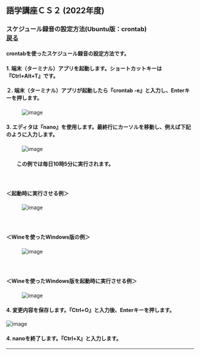 ## 語学講座ＣＳ２ (2022年度) 
### スケジュール録音の設定方法(Ubuntu版：crontab)　　　　　　　　　    [戻る](https://csreviser.github.io/CaptureStream2/) 
#### 
#### crontabを使ったスケジュール録音の設定方法です。
#### 
#### 1. 端末（ターミナル）アプリを起動します。ショートカットキーは『Ctrl+Alt+T』です。
#### ２. 端末（ターミナル）アプリが起動したら『crontab -e』と入力し、Enterキーを押します。
　　　![image](https://user-images.githubusercontent.com/46049273/210122453-56e2a086-2bc7-4a40-92a4-1f6cbfa023f0.png)
#### 3. エディタは『nano』を使用します。最終行にカーソルを移動し、例えば下記のように入力します。
　　　![image](https://user-images.githubusercontent.com/46049273/210123561-cc898d06-60aa-4122-ac9b-1df1b8d3f78b.png)
#### 　　この例では毎日10時5分に実行されます。   　　
#### 　　　　
#### ＜起動時に実行させる例＞   
　　　![image](https://user-images.githubusercontent.com/46049273/210123642-a3dc7da6-30aa-4c16-a432-a91f7b48e290.png)
#### 　　　　
#### ＜Wineを使ったWindows版の例＞   
　　　![image](https://user-images.githubusercontent.com/46049273/210123585-00434e2f-592a-4fe0-a458-a244a7d4127a.png)
#### 　　　　
#### ＜Wineを使ったWindows版を起動時に実行させる例＞   
　　　![image](https://user-images.githubusercontent.com/46049273/210123678-40b661b8-2c1b-4c00-831f-6b8d2ea3488d.png)
   
#### 4. 変更内容を保存します。『Ctrl+O』と入力後、Enterキーを押します。  
![image](https://user-images.githubusercontent.com/46049273/210122479-eb459b72-f6e8-4e95-9457-18a17516a870.png)

#### 4. nanoを終了します。『Ctrl+X』と入力します。

*** 
 <link rel="shortcut icon" type="image/x-icon" href="https://avatars.githubusercontent.com/u/46049273?v=4">
 <meta name="twitter:image:src" content="https://avatars.githubusercontent.com/u/46049273?v=4">
